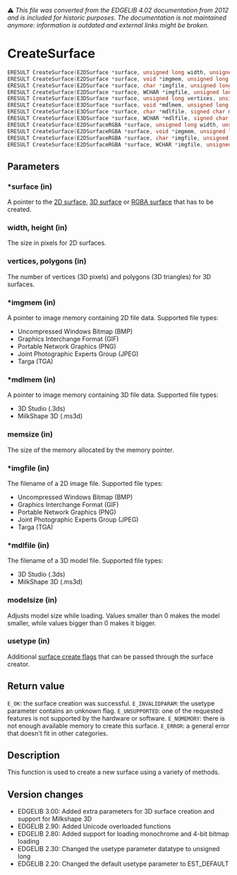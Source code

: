 :warning: _This file was converted from the EDGELIB 4.02 documentation from 2012 and is included for historic purposes. The documentation is not maintained anymore: information is outdated and external links might be broken._

# CreateSurface


```c++
ERESULT CreateSurface(E2DSurface *surface, unsigned long width, unsigned long height, unsigned long usetype = EST_DEFAULT) 
ERESULT CreateSurface(E2DSurface *surface, void *imgmem, unsigned long memsize, unsigned long usetype = EST_DEFAULT) 
ERESULT CreateSurface(E2DSurface *surface, char *imgfile, unsigned long usetype = EST_DEFAULT) 
ERESULT CreateSurface(E2DSurface *surface, WCHAR *imgfile, unsigned long usetype = EST_DEFAULT) 
ERESULT CreateSurface(E3DSurface *surface, unsigned long vertices, unsigned long polygons, unsigned long usetype = EST_DEFAULT) 
ERESULT CreateSurface(E3DSurface *surface, void *mdlmem, unsigned long memsize, signed char modelsize = 0, unsigned long usetype = EST_DEFAULT) 
ERESULT CreateSurface(E3DSurface *surface, char *mdlfile, signed char modelsize = 0, unsigned long usetype = EST_DEFAULT) 
ERESULT CreateSurface(E3DSurface *surface, WCHAR *mdlfile, signed char modelsize = 0, unsigned long usetype = EST_DEFAULT) 
ERESULT CreateSurface(E2DSurfaceRGBA *surface, unsigned long width, unsigned long height, unsigned long usetype = EST_DEFAULT) 
ERESULT CreateSurface(E2DSurfaceRGBA *surface, void *imgmem, unsigned long memsize, unsigned long usetype = EST_DEFAULT) 
ERESULT CreateSurface(E2DSurfaceRGBA *surface, char *imgfile, unsigned long usetype = EST_DEFAULT) 
ERESULT CreateSurface(E2DSurfaceRGBA *surface, WCHAR *imgfile, unsigned long usetype = EST_DEFAULT)
```

## Parameters
### *surface (in)
A pointer to the [2D surface](e2dsurface.md), [3D surface](e3dsurface.md) or [RGBA surface](e2dsurfacergba.md) that has to be created.

### width, height (in)
The size in pixels for 2D surfaces.

### vertices, polygons (in)
The number of vertices (3D pixels) and polygons (3D triangles) for 3D surfaces.

### *imgmem (in)
A pointer to image memory containing 2D file data. 
Supported file types:

* Uncompressed Windows Bitmap (BMP)
* Graphics Interchange Format (GIF)
* Portable Network Graphics (PNG)
* Joint Photographic Experts Group (JPEG)
* Targa (TGA)

### *mdlmem (in)
A pointer to image memory containing 3D file data. 
Supported file types:

* 3D Studio (.3ds)
* MilkShape 3D (.ms3d)

### memsize (in)
The size of the memory allocated by the memory pointer.

### *imgfile (in)
The filename of a 2D image file. 
Supported file types:

* Uncompressed Windows Bitmap (BMP)
* Graphics Interchange Format (GIF)
* Portable Network Graphics (PNG)
* Joint Photographic Experts Group (JPEG)
* Targa (TGA)

### *mdlfile (in)
The filename of a 3D model file. 
Supported file types:

* 3D Studio (.3ds)
* MilkShape 3D (.ms3d)

### modelsize (in)
Adjusts model size while loading. Values smaller than 0 makes the model smaller, while values bigger than 0 makes it bigger.

### usetype (in)
Additional [surface create flags](classedisplay_definitions.md) that can be passed through the surface creator.

## Return value
`E_OK`: the surface creation was successful. 
`E_INVALIDPARAM`: the usetype parameter contains an unknown flag. 
`E_UNSUPPORTED`: one of the requested features is not supported by the hardware or software. 
`E_NOMEMORY`: there is not enough available memory to create this surface. 
`E_ERROR`: a general error that doesn't fit in other categories.

## Description
This function is used to create a new surface using a variety of methods.

## Version changes
- EDGELIB 3.00: Added extra parameters for 3D surface creation and support for Milkshape 3D 
- EDGELIB 2.90: Added Unicode overloaded functions 
- EDGELIB 2.80: Added support for loading monochrome and 4-bit bitmap loading 
- EDGELIB 2.30: Changed the usetype parameter datatype to unsigned long 
- EDGELIB 2.20: Changed the default usetype parameter to EST_DEFAULT

